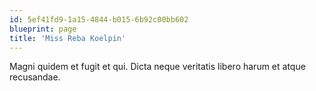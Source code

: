 ```yaml
---
id: 5ef41fd9-1a15-4844-b015-6b92c00bb602
blueprint: page
title: 'Miss Reba Koelpin'
---
```

Magni quidem et fugit et qui. Dicta neque veritatis libero harum et atque recusandae.